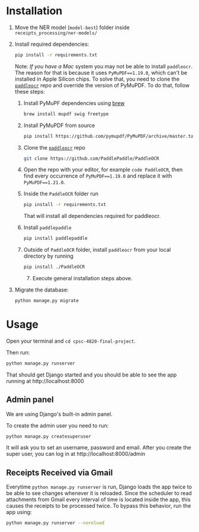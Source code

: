 # Installation

1. Move the NER model (`model-best`) folder inside `receipts_processing/ner-models/`

2. Install required dependencies:
   ```bash
   pip install -r requirements.txt
   ```

      Note: _If you have a Mac_ system you may not be able to install `paddleocr`. The reason for that is because it uses `PyMuPDF==1.19.0`, which can't be installed in Apple Silicon chips. To solve that, you need to clone the [`paddleocr`](https://github.com/PaddlePaddle/PaddleOCR) repo and override the version of PyMuPDF. To do that, follow these steps:

      1. Install PyMuPF dependencies using [brew](https://brew.sh/)

         ```bash
         brew install mupdf swig freetype
         ```

      2. Install PyMuPDF from source

         ```bash
         pip install https://github.com/pymupdf/PyMuPDF/archive/master.tar.gz
         ```

      3. Clone the [`paddleocr`](https://github.com/PaddlePaddle/PaddleOCR) repo
         ```bash
         git clone https://github.com/PaddlePaddle/PaddleOCR
         ```
      4. Open the repo with your editor, for example `code PaddleOCR`, then find every occurrence of `PyMuPDF==1.19.0` and replace it with `PyMuPDF==1.21.0`.

      5. Inside the `PaddleOCR` folder run

         ```bash
         pip install -r requirements.txt
         ```

         That will install all dependencies required for paddleocr.

      6. Install `paddlepaddle`

         ```bash
         pip install paddlepaddle
         ```

      7. Outside of `PaddleOCR` folder, install `paddleocr` from your local directory by running

         ```bash
         pip install ./PaddleOCR
         ```

         7. Execute general installation steps above.
3. Migrate the database:
   ```bash
   python manage.py migrate
   ```

# Usage

Open your terminal and `cd cpsc-4820-final-project`.

Then run:

```bash
python manage.py runserver
```

That should get Django started and you should be able to see the app running at http://localhost:8000

## Admin panel

We are using Django's built-in admin panel.

To create the admin user you need to run:

```bash
python manage.py createsuperuser
```

It will ask you to set an username, password and email. After you create the super user, you can log in at http://localhost:8000/admin

## Receipts Received via Gmail

Everytime `python manage.py runserver` is run, Django loads the app twice to be able to see changes whenever it is reloaded. Since the scheduler to read attachments from Gmail every interval of time is located inside the app, this causes the receipts to be processed twice. To bypass this behavior, run the app using:

```bash
python manage.py runserver --noreload
```
